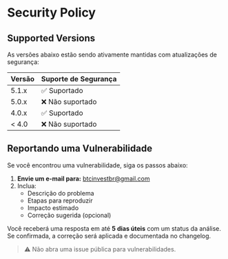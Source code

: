 # Security Policy

## Supported Versions

As versões abaixo estão sendo ativamente mantidas com atualizações de segurança:

| Versão  | Suporte de Segurança |
| ------- | -------------------- |
| 5.1.x   | ✅ Suportado         |
| 5.0.x   | ❌ Não suportado     |
| 4.0.x   | ✅ Suportado         |
| < 4.0   | ❌ Não suportado     |

## Reportando uma Vulnerabilidade

Se você encontrou uma vulnerabilidade, siga os passos abaixo:

1. **Envie um e-mail para:** [btcinvestbr@gmail.com](mailto:btcinvestbr@gmail.com)
2. Inclua:
   - Descrição do problema
   - Etapas para reproduzir
   - Impacto estimado
   - Correção sugerida (opcional)

Você receberá uma resposta em até **5 dias úteis** com um status da análise.  
Se confirmada, a correção será aplicada e documentada no changelog.

> ⚠️ Não abra uma issue pública para vulnerabilidades.
